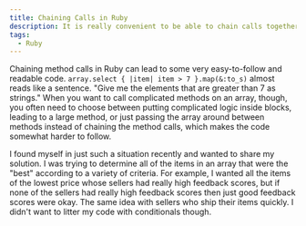 ```yaml
---
title: Chaining Calls in Ruby
description: It is really convenient to be able to chain calls together in ruby to create readable code, but when you need custom behavior it can be hard to figure out how to make it happen. Peter tells of some code he wrote recently to solve this problem.
tags:
  - Ruby
---
```


Chaining method calls in Ruby can lead to some very easy-to-follow and readable
code. `array.select { |item| item > 7 }.map(&:to_s)` almost reads like a
sentence. "Give me the elements that are greater than 7 as strings." When you
want to call complicated methods on an array, though, you often need to
choose between putting complicated logic inside blocks, leading to a large
method, or just passing the array around between methods instead of chaining the
method calls, which makes the code somewhat harder to follow.

I found myself in just such a situation recently and wanted to share my
solution. I was trying to determine all of the items in an array that were the
"best" according to a variety of criteria. For example, I wanted all the items
of the lowest price whose sellers had really high feedback scores, but if none of the
sellers had really high feedback scores then just good feedback scores were
okay. The same idea with sellers who ship their items quickly. I didn't want to
litter my code with conditionals though.
